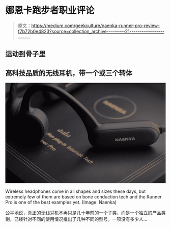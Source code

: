 # 娜恩卡跑步者职业评论

> 原文：<https://medium.com/geekculture/naenka-runner-pro-review-f7b72b0e4823?source=collection_archive---------21----------------------->

## 运动到骨子里

## 高科技品质的无线耳机，带一个或三个转体

![](img/7820c364290fdb091489f77816b2b64d.png)

Wireless headphones come in all shapes and sizes these days, but extremely few of them are based on bone conduction tech and the Runner Pro is one of the best examples yet. (Image: Naenka)

公平地说，真正的无线耳机不再只是几十年前的一个子类，而是一个独立的产品类别，已经针对不同的使用情况推出了几种不同的型号。一项没有多少人…